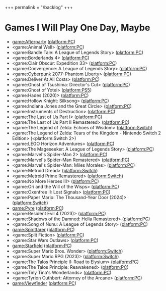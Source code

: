 +++
permalink = "/backlog"
+++

# Games I Will Play One Day, Maybe

* <game:Afterparty> (<platform:PC>)
* <game:Animal Well> (<platform:PC>)
* <game:Bandle Tale: A League of Legends Story> (<platform:PC>)
* <game:Borderlands 4> (<platform:PC>)
* <game:Clair Obscur: Expedition 33> (<platform:PC>)
* <game:Convergence: A League of Legends Story> (<platform:PC>)
* <game:Cyberpunk 2077: Phantom Liberty> (<platform:PC>)
* <game:Deliver At All Costs> (<platform:PC>)
* <game:Ghost of Tsushima: Director's Cut> (<platform:PC>)
* <game:Ghost of Yotei> (<platform:PS5>)
* <game:Hades (2020)> (<platform:PC>)
* <game:Hollow Knight: Silksong> (<platform:PC>)
* <game:Indiana Jones and the Great Circle> (<platform:PC>)
* <game:Instruments of Destruction> (<platform:PC>)
* <game:The Last of Us Part I> (<platform:PC>)
* <game:The Last of Us Part II Remastered> (<platform:PC>)
* <game:The Legend of Zelda: Echoes of Wisdom> (<platform:Switch>)
* <game:The Legend of Zelda: Tears of the Kingdom - Nintendo Switch 2 Edition> (<platform:Switch 2>)
* <game:LEGO Horizon Adventures> (<platform:PC>)
* <game:The Mageseeker: A League of Legends Story> (<platform:PC>)
* <game:Marvel's Spider-Man 2> (<platform:PC>)
* <game:Marvel's Spider-Man Remastered> (<platform:PC>)
* <game:Marvel's Spider-Man: Miles Morales> (<platform:PC>)
* <game:Metroid Dread> (<platform:Switch>)
* <game:Metroid Prime Remastered> (<platform:Switch>)
* <game:No More Heroes III> (<platform:PC>)
* <game:Ori and the Will of the Wisps> (<platform:PC>)
* <game:Oxenfree II: Lost Signals> (<platform:PC>)
* <game:Paper Mario: The Thousand-Year Door (2024)> (<platform:Switch>)
* <game:Pyre> (<platform:PC>)
* <game:Resident Evil 4 (2023)> (<platform:PC>)
* <game:Shadows of the Damned: Hella Remastered> (<platform:PC>)
* <game:Song of Nunu: A League of Legends Story> (<platform:PC>)
* <game:Spiritfarer> (<platform:PC>)
* <game:Split Fiction> (<platform:PC>)
* <game:Star Wars Outlaws> (<platform:PC>)
* <game:Starfield> (<platform:PC>)
* <game:Super Mario Bros. Wonder> (<platform:Switch>)
* <game:Super Mario RPG (2023)> (<platform:Switch>)
* <game:The Talos Principle II: Road to Elysium> (<platform:PC>)
* <game:The Talos Principle: Reawakened> (<platform:PC>)
* <game:Tiny Tina's Wonderlands> (<platform:PC>)
* <game:Tyrion Cuthbert: Attorney of the Arcane> (<platform:PC>)
* <game:Viewfinder> (<platform:PC>)
